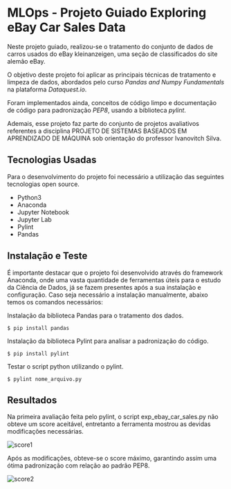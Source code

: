 # MLOps - Projeto Guiado Exploring eBay Car Sales Data

Neste projeto guiado, realizou-se o tratamento do conjunto de dados de carros usados do eBay kleinanzeigen, uma seção de classificados do site alemão eBay. 

O objetivo deste projeto foi aplicar as principais técnicas de tratamento e limpeza de dados, abordados pelo curso *Pandas and Numpy Fundamentals* na plataforma *Dataquest.io*. 

Foram implementados ainda, conceitos de código limpo e documentação de código para padronização *PEP8*, usando a biblioteca *pylint*.

Ademais, esse projeto faz parte do conjunto de projetos avaliativos referentes a disciplina PROJETO DE SISTEMAS BASEADOS EM APRENDIZADO DE MÁQUINA sob orientação do professor Ivanovitch Silva.

## Tecnologias Usadas

Para o desenvolvimento do projeto foi necessário a utilização das seguintes tecnologias open source.

- Python3
- Anaconda
- Jupyter Notebook
- Jupyter Lab
- Pylint
- Pandas

## Instalação e Teste

É importante destacar que o projeto foi desenvolvido através do framework Anaconda, onde uma vasta quantidade de ferramentas úteis para o estudo da Ciência de Dados, já se fazem presentes após a sua instalação e configuração. Caso seja necessário a instalação manualmente, abaixo temos os comandos necessários:

Instalação da biblioteca Pandas para o tratamento dos dados.
```shell
$ pip install pandas
```
Instalação da biblioteca Pylint para analisar a padronização do código.
```shell
$ pip install pylint
```
Testar o script python utilizando o pylint.
```shell
$ pylint nome_arquivo.py
```
## Resultados
Na primeira avaliação feita pelo pylint, o script exp_ebay_car_sales.py não obteve um score aceitável, entretanto a ferramenta mostrou as devidas modificações necessárias.

![score1](https://user-images.githubusercontent.com/77031612/141666428-0da0d4c5-c3eb-4e36-99de-3adec934309d.png)

Após as modificações, obteve-se o score máximo, garantindo assim uma ótima padronização com relação ao padrão PEP8.

![score2](https://user-images.githubusercontent.com/77031612/141666429-78eaf4d9-92f7-4c44-b37e-df2be11e4399.png)

